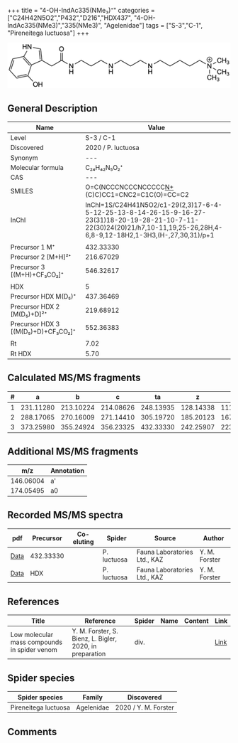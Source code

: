 +++
title = "4-OH-IndAc335(NMe₃)⁺"
categories = ["C24H42N5O2","P432","D216","HDX437",
"4-OH-IndAc335(NMe3)","335(NMe3)",
"Agelenidae"]
tags = ["S-3","C-1",
"Pireneitega luctuosa"]
+++

![](/img/4-OH-IndAc335(NMe3).png)

## General Description

| Name                       | Value              |
|----------------------------|--------------------|
| Level                      | S-3 / C-1          |
| Discovered                 | 2020 / P. luctuosa |
| Synonym                    | ---                |
| Molecular formula          | C₂₄H₄₂N₅O₂⁺                   |
| CAS                        | ---                |
| SMILES | O=C(NCCCNCCCNCCCCC[N+](C)(C)C)CC1=CNC2=C1C(O)=CC=C2  |
| InChI  | InChI=1S/C24H41N5O2/c1-29(2,3)17-6-4-5-12-25-13-8-14-26-15-9-16-27-23(31)18-20-19-28-21-10-7-11-22(30)24(20)21/h7,10-11,19,25-26,28H,4-6,8-9,12-18H2,1-3H3,(H-,27,30,31)/p+1  |
|                            |                    |
| Precursor 1  M⁺         | 432.33330                   |
| Precursor 2 [M+H]²⁺       | 216.67029                   |
| Precursor 3 [(M+H)+CF₃CO₂]⁺               | 546.32617                   |
|                            |                    |
| HDX                        | 5                   |
| Precursor HDX    M(D₅)⁺   | 437.36469                   |
| Precursor HDX 2 [M(D₅)+D]²⁺ | 219.68912                   |
| Precursor HDX 3 [(M(D₅)+D)+CF₃CO₂]⁺           | 552.36383                   |
|                            |                    |
| Rt                         | 7.02                   |
| Rt HDX                     | 5.70                  |

## Calculated MS/MS fragments

| # | a         | b         | c         | ta        | z         | y         | tz        |
|---|-----------|-----------|-----------|-----------|-----------|-----------|-----------|
| 1 | 231.11280 | 213.10224 | 214.08626 | 248.13935 | 128.14338 | 111.11683 | 146.17775 |
| 2 | 288.17065 | 270.16009 | 271.14410 | 305.19720 | 185.20123 | 167.16685 | 203.23560 |
| 3 | 373.25980 | 355.24924 | 356.23325 | 432.33330 | 242.25907 | 223.21688 | 260.29345 |

## Additional MS/MS fragments

| m/z | Annotation |
|-----|------------|
| 146.06004    | a'   |
| 174.05495    | a0   |

## Recorded MS/MS spectra

| pdf                                             | Precursor | Co-eluting | Spider      | Source                       | Author        |
|-------------------------------------------------|-----------|------------|-------------|------------------------------|---------------|
| [Data](/pdf/P-luctuosa/432_4-OH-IndAc335(NMe3)_Pl.pdf) | 432.33330  |           | P. luctuosa | Fauna Laboratories Ltd., KAZ | Y. M. Forster |
| [Data](/pdf/P-luctuosa/432_4-OH-IndAc335(NMe3)_Pl_HDX.pdf) | HDX  |           | P. luctuosa | Fauna Laboratories Ltd., KAZ | Y. M. Forster |

## References

| Title | Reference | Spider | Name | Content | Link |
|-------|-----------|--------|------|---------|------|
| Low molecular mass compounds in spider venom      | Y. M. Forster, S. Bienz, L. Bigler, 2020, in preparation          | div.       |   |   | [Link](unknown) |

## Spider species

| Spider species     | Family     | Discovered           |
|--------------------|------------|----------------------|
| Pireneitega luctuosa | Agelenidae | 2020 / Y. M. Forster |


## Comments